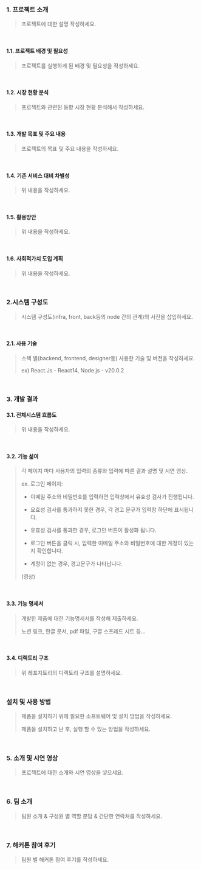 ### 1. 프로젝트 소개
> 프로젝트에 대한 설명 작성하세요.
<br/>

#### 1.1. 프로젝트 배경 및 필요성
> 프로젝트를 실행하게 된 배경 및 필요성을 작성하세요.
<br/>

#### 1.2. 시장 현황 분석
> 프로젝트와 관련된 동향 시장 현황 분석해서 작성하세요.
<br/>

#### 1.3. 개발 목표 및 주요 내용
> 프로젝트의 목표 및 주요 내용을 작성하세요.
<br/>

#### 1.4. 기존 서비스 대비 차별성
> 위 내용을 작성하세요.
<br/>

#### 1.5. 활용방안
> 위 내용을 작성하세요.
<br/>

#### 1.6. 사회적가치 도입 계획
> 위 내용을 작성하세요.
<br/>


### 2.시스템 구성도
> 시스템 구성도(infra, front, back등의 node 간의 관계)의 사진을 삽입하세요.
<br/>

#### 2.1. 사용 기술
> 스택 별(backend, frontend, designer등) 사용한 기술 및 버전을 작성하세요.
> 
> ex) React.Js - React14, Node.js - v20.0.2
<br/>


### 3. 개발 결과
#### 3.1. 전체시스템 흐름도
> 위 내용을 작성하세요.
<br/>

#### 3.2. 기능 섦여
> 각 페이지 마다 사용자의 입력의 종류와 입력에 따른 결과 설명 및 시연 영상.
> 
> ex. 로그인 페이지:
> 
> - 이메일 주소와 비밀번호를 입력하면 입력창에서 유효성 검사가 진행됩니다.
> 
> - 요효성 검사를 통과하지 못한 경우, 각 경고 문구가 입력창 하단에 표시됩니다.
>   
> - 유효성 검사를 통과한 경우, 로그인 버튼이 활성화 됩니다.
>   
> - 로그인 버튼을 클릭 시, 입력한 이메일 주소와 비밀번호에 대한 계정이 있는지 확인합니다.
>   
> - 계정이 없는 경우, 경고문구가 나타납니다.
>
> (영상)
<br/>

#### 3.3. 기능 명세서
> 개발한 제품에 대한 기능명세서를 작성해 제출하세요.
> 
> 노션 링크, 한글 문서, pdf 파일, 구글 스프레드 시트 등...
<br/>

#### 3.4. 디렉토리 구조
> 위 레포지토리의 디렉토리 구조를 설명하세요.
<br/>


### 설치 및 사용 방법
> 제품을 설치하기 위헤 필요한 소프트웨어 및 설치 방법을 작성하세요.
>
> 제품을 설치하고 난 후, 실행 할 수 있는 방법을 작성하세요.
<br/>


### 5. 소개 및 시연 영상
> 프로젝트에 대한 소개와 시연 영상을 넣으세요.
<br/>

### 6. 팀 소개
> 팀원 소개 & 구성원 별 역할 분담 & 간단한 연락처를 작성하세요.
<br/>


### 7. 해커톤 참여 후기
> 팀원 별 해커톤 참여 후기를 작성하세요.
<br/>
